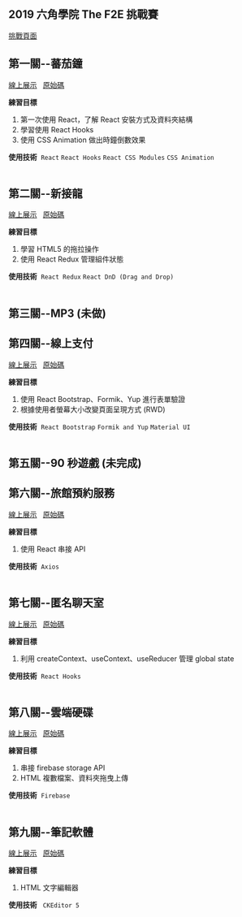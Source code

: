 ## 2019 六角學院 The F2E 挑戰賽

<a href="https://challenge.thef2e.com/user/3105" target="_blank">挑戰頁面</a>

## 第一關--蕃茄鐘

<a href="https://bcjohnblue.github.io/F2E_2nd/#/tomato-clock" target="_blank">線上展示</a>&nbsp;&nbsp;&nbsp;<a href="https://github.com/bcjohnblue/F2E_2nd/tree/master/src/projects/TomatoClock" target="_blank">原始碼</a>

**練習目標**

1. 第一次使用 React，了解 React 安裝方式及資料夾結構
2. 學習使用 React Hooks
3. 使用 CSS Animation 做出時鐘倒數效果

**使用技術** &nbsp;`React` `React Hooks` `React CSS Modules` `CSS Animation`
<br />
<br />

## 第二關--新接龍

<a href="https://bcjohnblue.github.io/F2E_2nd/#/solitaire" target="_blank">線上展示</a>&nbsp;&nbsp;&nbsp;<a href="https://github.com/bcjohnblue/F2E_2nd/tree/master/src/projects/Solitaire" target="_blank">原始碼</a>

**練習目標**

1. 學習 HTML5 的拖拉操作
2. 使用 React Redux 管理組件狀態

**使用技術** &nbsp;`React Redux` `React DnD (Drag and Drop)`
<br />
<br />

## 第三關--MP3 (未做)

## 第四關--線上支付

<a href="https://bcjohnblue.github.io/F2E_2nd/#/online-pay" target="_blank">線上展示</a>&nbsp;&nbsp;&nbsp;<a href="https://github.com/bcjohnblue/F2E_2nd/tree/master/src/projects/OnlinePay" target="_blank">原始碼</a>

**練習目標**

1. 使用 React Bootstrap、Formik、Yup 進行表單驗證
2. 根據使用者螢幕大小改變頁面呈現方式 (RWD)

**使用技術** &nbsp;`React Bootstrap` `Formik and Yup` `Material UI`
<br />
<br />

## 第五關--90 秒遊戲 (未完成)

## 第六關--旅館預約服務

<a href="https://bcjohnblue.github.io/F2E_2nd/#/hotel" target="_blank">線上展示</a>&nbsp;&nbsp;&nbsp;<a href="https://github.com/bcjohnblue/F2E_2nd/tree/master/src/projects/Hotel" target="_blank">原始碼</a>

**練習目標**

1. 使用 React 串接 API

**使用技術** &nbsp;`Axios`
<br />
<br />

## 第七關--匿名聊天室

<a href="https://bcjohnblue.github.io/F2E_2nd/#/chatroom" target="_blank">線上展示</a>&nbsp;&nbsp;&nbsp;<a href="https://github.com/bcjohnblue/F2E_2nd/tree/master/src/projects/Chatroom" target="_blank">原始碼</a>

**練習目標**

1. 利用 createContext、useContext、useReducer 管理 global state

**使用技術** &nbsp;`React Hooks`
<br />
<br />

## 第八關--雲端硬碟

<a href="https://bcjohnblue.github.io/F2E_2nd/#/hard-drive" target="_blank">線上展示</a>&nbsp;&nbsp;&nbsp;<a href="https://github.com/bcjohnblue/F2E_2nd/tree/master/src/projects/HardDrive" target="_blank">原始碼</a>

**練習目標**

1. 串接 firebase storage API
2. HTML 複數檔案、資料夾拖曳上傳

**使用技術** &nbsp;`Firebase`
<br />
<br />

## 第九關--筆記軟體

<a href="https://bcjohnblue.github.io/F2E_2nd/#/note" target="_blank">線上展示</a>&nbsp;&nbsp;&nbsp;<a href="https://github.com/bcjohnblue/F2E_2nd/tree/master/src/projects/Note" target="_blank">原始碼</a>

**練習目標**

1. HTML 文字編輯器

**使用技術** &nbsp; `CKEditor 5`
<br />
<br />
